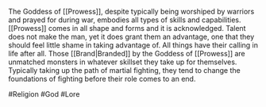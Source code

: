 The Goddess of [[Prowess]], despite typically being worshiped by warriors and prayed for during war, embodies all types of skills and capabilities. [[Prowess]] comes in all shape and forms and it is acknowledged. Talent does not make the man, yet it does grant them an advantage, one that they should feel little shame in taking advantage of. All things have their calling in life after all. Those [[Brand|Branded]] by the Goddess of [[Prowess]] are unmatched monsters in whatever skillset they take up for themselves. Typically taking up the path of martial fighting, they tend to change the foundations of fighting before their role comes to an end.

#Religion #God #Lore